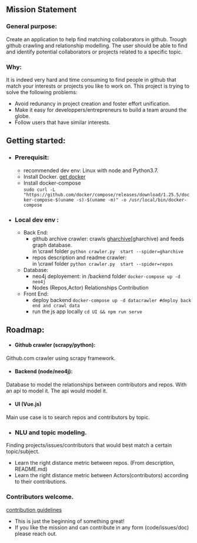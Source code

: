 ## Mission Statement
### General purpose:
Create an application to help find matching collaborators in github.
Trough github crawling and relationship modelling.
The user should be able to find and identify potential collaborators or projects related to a specific topic.
### Why:
It is indeed very hard and time consuming to find people in github that match your interests or projects you like to work on.
This project is trying to solve the following problems:
- Avoid redunancy in project creation and foster effort unification.
- Make it easy for developpers/entrepreneurs to build a team around the globe.
- Follow users that have similar interests.

## Getting started:
* ### Prerequisit:
  - recommended dev env: Linux with node and Python3.7.
  - Install Docker. [get docker](https://docs.docker.com/get-docker/)
  - Install docker-compose <br>
  `sudo curl -L "https://github.com/docker/compose/releases/download/1.25.5/docker-compose-$(uname -s)-$(uname -m)" -o /usr/local/bin/docker-compose`                 
* ### Local dev env :              
    - Back End: 
        - github archive crawler: crawls [gharchive](https://www.gharchive.org/)[gharchive) and feeds graph database.<br>
        in \crawl folder `python crawler.py  start --spider=gharchive`
        - repos description and readme crawler:<br>
        in \crawl folder `python crawler.py  start --spider=repos`  
    - Database:<br>
        - neo4j deployement: in /backend folder `docker-compose up -d neo4j`
        - Nodes (Repos,Actor) Relationships Contribution
    - Front End:<br> 
        -  deploy backend `docker-compose up -d datacrawler #deploy back end and crawl data` <br>
        - run the js app locally `cd UI && npm run serve`
    
## Roadmap:
- #### Github crawler (scrapy/python):
Github.com crawler using scrapy framework.
- #### Backend (node/neo4j):
Database to model the relationships between contributors and repos.
With an api to model it.
The api would model it. 
- #### UI (Vue.js)
Main use case is to search repos and contributors by topic.

- ### NLU and topic modeling.
Finding projects/issues/contributors that would best match a certain topic/subject.
- Learn the right distance metric between repos. (From description, README.md)
- Learn the right distance metric between Actors(contributors) according to their contributions.
 
 ### Contributors welcome.
[contribution guidelines ](https://github.com/qodash-devops/icollaborate/blob/master/CONTRIBUTING.md)
- This is just the beginning of something great!
- If you like the mission and can contribute in any form (code/issues/doc) please reach out.   
